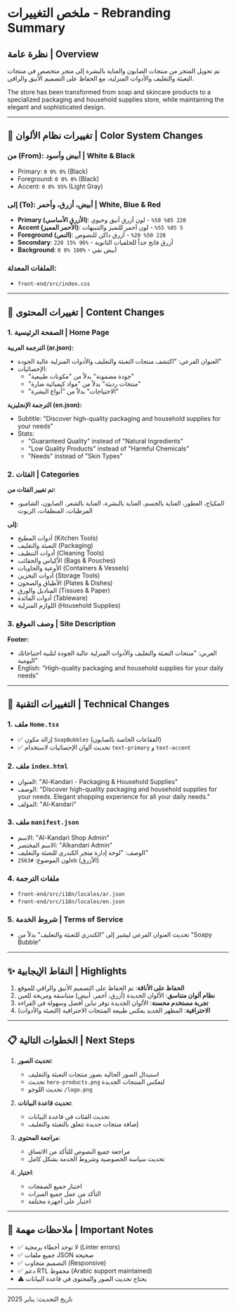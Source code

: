 # ملخص التغييرات - Rebranding Summary

## نظرة عامة | Overview
تم تحويل المتجر من منتجات الصابون والعناية بالبشرة إلى متجر متخصص في منتجات التعبئة والتغليف والأدوات المنزلية، مع الحفاظ على التصميم الأنيق والراقي.

The store has been transformed from soap and skincare products to a specialized packaging and household supplies store, while maintaining the elegant and sophisticated design.

---

## 🎨 تغييرات نظام الألوان | Color System Changes

### من (From): أبيض وأسود | White & Black
- Primary: `0 0% 0%` (Black)
- Foreground: `0 0% 0%` (Black)
- Accent: `0 0% 95%` (Light Gray)

### إلى (To): أبيض، أزرق، وأحمر | White, Blue & Red
- **Primary (الأزرق الأساسي)**: `220 85% 50%` - لون أزرق أنيق وحيوي
- **Accent (الأحمر المميز)**: `5 85% 55%` - لون أحمر للتميز والتنبيهات
- **Foreground (النص)**: `220 50% 20%` - أزرق داكن للنصوص
- **Secondary**: `220 15% 96%` - أزرق فاتح جداً للخلفيات الثانوية
- **Background**: `0 0% 100%` - أبيض نقي

### الملفات المعدلة:
- `front-end/src/index.css`

---

## 📝 تغييرات المحتوى | Content Changes

### 1. الصفحة الرئيسية | Home Page

**الترجمة العربية (ar.json):**
- العنوان الفرعي: "اكتشف منتجات التعبئة والتغليف والأدوات المنزلية عالية الجودة"
- الإحصائيات:
  - "جودة مضمونة" بدلاً من "مكونات طبيعية"
  - "منتجات رديئة" بدلاً من "مواد كيميائية ضارة"
  - "الاحتياجات" بدلاً من "أنواع البشرة"

**الترجمة الإنجليزية (en.json):**
- Subtitle: "Discover high-quality packaging and household supplies for your needs"
- Stats:
  - "Guaranteed Quality" instead of "Natural Ingredients"
  - "Low Quality Products" instead of "Harmful Chemicals"
  - "Needs" instead of "Skin Types"

### 2. الفئات | Categories

**تم تغيير الفئات من:**
- المكياج، العطور، العناية بالجسم، العناية بالبشرة، العناية بالشعر، الصابون، الشامبو، المرطبات، المنظفات، الزيوت

**إلى:**
- أدوات المطبخ (Kitchen Tools)
- التعبئة والتغليف (Packaging)
- أدوات التنظيف (Cleaning Tools)
- الأكياس والحقائب (Bags & Pouches)
- الأوعية والحاويات (Containers & Vessels)
- أدوات التخزين (Storage Tools)
- الأطباق والصحون (Plates & Dishes)
- المناديل والورق (Tissues & Paper)
- أدوات المائدة (Tableware)
- اللوازم المنزلية (Household Supplies)

### 3. وصف الموقع | Site Description

**Footer:**
- العربي: "منتجات التعبئة والتغليف والأدوات المنزلية عالية الجودة لتلبية احتياجاتك اليومية"
- English: "High-quality packaging and household supplies for your daily needs"

---

## 🔧 التغييرات التقنية | Technical Changes

### 1. ملف `Home.tsx`
- ✅ إزالة مكون `SoapBubbles` (الفقاعات الخاصة بالصابون)
- ✅ تحديث ألوان الإحصائيات لاستخدام `text-primary` و `text-accent`

### 2. ملف `index.html`
- العنوان: "Al-Kandari - Packaging & Household Supplies"
- الوصف: "Discover high-quality packaging and household supplies for your needs. Elegant shopping experience for all your daily needs."
- المؤلف: "Al-Kandari"

### 3. ملف `manifest.json`
- الاسم: "Al-Kandari Shop Admin"
- الاسم المختصر: "Alkandari Admin"
- الوصف: "لوحة إدارة متجر الكندري للتعبئة والتغليف"
- لون الموضوع: `#2563eb` (الأزرق)

### 4. ملفات الترجمة
- `front-end/src/i18n/locales/ar.json`
- `front-end/src/i18n/locales/en.json`

### 5. شروط الخدمة | Terms of Service
- تحديث العنوان الفرعي ليشير إلى "الكندري للتعبئة والتغليف" بدلاً من "Soapy Bubble"

---

## ✨ النقاط الإيجابية | Highlights

1. **الحفاظ على الأناقة**: تم الحفاظ على التصميم الأنيق والراقي للموقع
2. **نظام ألوان متناسق**: الألوان الجديدة (أزرق، أحمر، أبيض) متناسقة ومريحة للعين
3. **تجربة مستخدم محسنة**: الألوان الجديدة توفر تباين أفضل وسهولة في القراءة
4. **الاحترافية**: المظهر الجديد يعكس طبيعة المنتجات الاحترافية (التعبئة والأدوات)

---

## 📋 الخطوات التالية | Next Steps

1. **تحديث الصور**:
   - استبدال الصور الحالية بصور منتجات التعبئة والتغليف
   - تحديث `hero-products.png` لتعكس المنتجات الجديدة
   - تحديث اللوجو `/logo.png`

2. **تحديث قاعدة البيانات**:
   - تحديث الفئات في قاعدة البيانات
   - إضافة منتجات جديدة تتعلق بالتعبئة والتغليف

3. **مراجعة المحتوى**:
   - مراجعة جميع النصوص للتأكد من الاتساق
   - تحديث سياسة الخصوصية وشروط الخدمة بشكل كامل

4. **اختبار**:
   - اختبار جميع الصفحات
   - التأكد من عمل جميع الميزات
   - اختبار على أجهزة مختلفة

---

## 🎯 ملاحظات مهمة | Important Notes

- ✅ لا توجد أخطاء برمجية (Linter errors)
- ✅ جميع ملفات JSON صحيحة
- ✅ التصميم متجاوب (Responsive)
- ✅ دعم RTL محفوظ (Arabic support maintained)
- ⚠️ يحتاج تحديث الصور والمحتوى في قاعدة البيانات

---

تاريخ التحديث: يناير 2025

